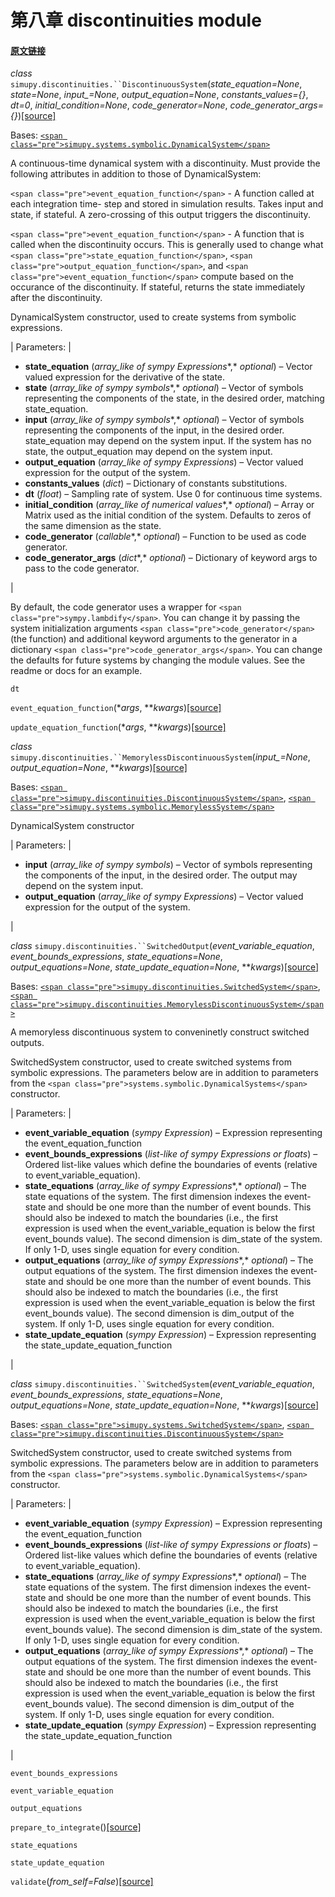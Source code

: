 # 第八章 discontinuities module


#### [原文链接](https://simupy.readthedocs.io/en/latest/api/discontinuities.html)




*class* `simupy.discontinuities.``DiscontinuousSystem`(*state_equation=None*, *state=None*, *input_=None*, *output_equation=None*, *constants_values={}*, *dt=0*, *initial_condition=None*, *code_generator=None*, *code_generator_args={}*)[[source]](https://simupy.readthedocs.io/en/latest/_modules/simupy/discontinuities.html#DiscontinuousSystem)[](https://simupy.readthedocs.io/en/latest/api/discontinuities.html#simupy.discontinuities.DiscontinuousSystem "Permalink to this definition")



Bases: [`<span class="pre">simupy.systems.symbolic.DynamicalSystem</span>`](https://simupy.readthedocs.io/en/latest/api/symbolic_systems.html#simupy.systems.symbolic.DynamicalSystem "simupy.systems.symbolic.DynamicalSystem")

A continuous-time dynamical system with a discontinuity. Must provide the following attributes in addition to those of DynamicalSystem:

`<span class="pre">event_equation_function</span>` - A function called at each integration time- step and stored in simulation results. Takes input and state, if stateful. A zero-crossing of this output triggers the discontinuity.

`<span class="pre">event_equation_function</span>` - A function that is called when the discontinuity occurs. This is generally used to change what `<span class="pre">state_equation_function</span>`, `<span class="pre">output_equation_function</span>`, and `<span class="pre">event_equation_function</span>` compute based on the occurance of the discontinuity. If stateful, returns the state immediately after the discontinuity.

DynamicalSystem constructor, used to create systems from symbolic expressions.

 
| Parameters: |  
* **state_equation** (*array_like of sympy Expressions**,* *optional*) – Vector valued expression for the derivative of the state.
* **state** (*array_like of sympy symbols**,* *optional*) – Vector of symbols representing the components of the state, in the desired order, matching state_equation.
* **input** (*array_like of sympy symbols**,* *optional*) – Vector of symbols representing the components of the input, in the desired order. state_equation may depend on the system input. If the system has no state, the output_equation may depend on the system input.
* **output_equation** (*array_like of sympy Expressions*) – Vector valued expression for the output of the system.
* **constants_values** (*dict*) – Dictionary of constants substitutions.
* **dt** (*float*) – Sampling rate of system. Use 0 for continuous time systems.
* **initial_condition** (*array_like of numerical values**,* *optional*) – Array or Matrix used as the initial condition of the system. Defaults to zeros of the same dimension as the state.
* **code_generator** (*callable**,* *optional*) – Function to be used as code generator.
* **code_generator_args** (*dict**,* *optional*) – Dictionary of keyword args to pass to the code generator.

 |

By default, the code generator uses a wrapper for `<span class="pre">sympy.lambdify</span>`. You can change it by passing the system initialization arguments `<span class="pre">code_generator</span>` (the function) and additional keyword arguments to the generator in a dictionary `<span class="pre">code_generator_args</span>`. You can change the defaults for future systems by changing the module values. See the readme or docs for an example.



`dt`[](https://simupy.readthedocs.io/en/latest/api/discontinuities.html#simupy.discontinuities.DiscontinuousSystem.dt "Permalink to this definition")





`event_equation_function`(**args*, ***kwargs*)[[source]](https://simupy.readthedocs.io/en/latest/_modules/simupy/discontinuities.html#DiscontinuousSystem.event_equation_function)[](https://simupy.readthedocs.io/en/latest/api/discontinuities.html#simupy.discontinuities.DiscontinuousSystem.event_equation_function "Permalink to this definition")





`update_equation_function`(**args*, ***kwargs*)[[source]](https://simupy.readthedocs.io/en/latest/_modules/simupy/discontinuities.html#DiscontinuousSystem.update_equation_function)[](https://simupy.readthedocs.io/en/latest/api/discontinuities.html#simupy.discontinuities.DiscontinuousSystem.update_equation_function "Permalink to this definition")









*class* `simupy.discontinuities.``MemorylessDiscontinuousSystem`(*input_=None*, *output_equation=None*, ***kwargs*)[[source]](https://simupy.readthedocs.io/en/latest/_modules/simupy/discontinuities.html#MemorylessDiscontinuousSystem)[](https://simupy.readthedocs.io/en/latest/api/discontinuities.html#simupy.discontinuities.MemorylessDiscontinuousSystem "Permalink to this definition")



Bases: [`<span class="pre">simupy.discontinuities.DiscontinuousSystem</span>`](https://simupy.readthedocs.io/en/latest/api/discontinuities.html#simupy.discontinuities.DiscontinuousSystem "simupy.discontinuities.DiscontinuousSystem"), [`<span class="pre">simupy.systems.symbolic.MemorylessSystem</span>`](https://simupy.readthedocs.io/en/latest/api/symbolic_systems.html#simupy.systems.symbolic.MemorylessSystem "simupy.systems.symbolic.MemorylessSystem")

DynamicalSystem constructor

 
| Parameters: |  
* **input** (*array_like of sympy symbols*) – Vector of symbols representing the components of the input, in the desired order. The output may depend on the system input.
* **output_equation** (*array_like of sympy Expressions*) – Vector valued expression for the output of the system.

 |







*class* `simupy.discontinuities.``SwitchedOutput`(*event_variable_equation*, *event_bounds_expressions*, *state_equations=None*, *output_equations=None*, *state_update_equation=None*, ***kwargs*)[[source]](https://simupy.readthedocs.io/en/latest/_modules/simupy/discontinuities.html#SwitchedOutput)[](https://simupy.readthedocs.io/en/latest/api/discontinuities.html#simupy.discontinuities.SwitchedOutput "Permalink to this definition")



Bases: [`<span class="pre">simupy.discontinuities.SwitchedSystem</span>`](https://simupy.readthedocs.io/en/latest/api/discontinuities.html#simupy.discontinuities.SwitchedSystem "simupy.discontinuities.SwitchedSystem"), [`<span class="pre">simupy.discontinuities.MemorylessDiscontinuousSystem</span>`](https://simupy.readthedocs.io/en/latest/api/discontinuities.html#simupy.discontinuities.MemorylessDiscontinuousSystem "simupy.discontinuities.MemorylessDiscontinuousSystem")

A memoryless discontinuous system to conveninetly construct switched outputs.

SwitchedSystem constructor, used to create switched systems from symbolic expressions. The parameters below are in addition to parameters from the `<span class="pre">systems.symbolic.DynamicalSystems</span>` constructor.

 
| Parameters: |  
* **event_variable_equation** (*sympy Expression*) – Expression representing the event_equation_function
* **event_bounds_expressions** (*list-like of sympy Expressions* *or* *floats*) – Ordered list-like values which define the boundaries of events (relative to event_variable_equation).
* **state_equations** (*array_like of sympy Expressions**,* *optional*) – The state equations of the system. The first dimension indexes the event-state and should be one more than the number of event bounds. This should also be indexed to match the boundaries (i.e., the first expression is used when the event_variable_equation is below the first event_bounds value). The second dimension is dim_state of the system. If only 1-D, uses single equation for every condition.
* **output_equations** (*array_like of sympy Expressions**,* *optional*) – The output equations of the system. The first dimension indexes the event-state and should be one more than the number of event bounds. This should also be indexed to match the boundaries (i.e., the first expression is used when the event_variable_equation is below the first event_bounds value). The second dimension is dim_output of the system. If only 1-D, uses single equation for every condition.
* **state_update_equation** (*sympy Expression*) – Expression representing the state_update_equation_function

 |







*class* `simupy.discontinuities.``SwitchedSystem`(*event_variable_equation*, *event_bounds_expressions*, *state_equations=None*, *output_equations=None*, *state_update_equation=None*, ***kwargs*)[[source]](https://simupy.readthedocs.io/en/latest/_modules/simupy/discontinuities.html#SwitchedSystem)[](https://simupy.readthedocs.io/en/latest/api/discontinuities.html#simupy.discontinuities.SwitchedSystem "Permalink to this definition")



Bases: [`<span class="pre">simupy.systems.SwitchedSystem</span>`](https://simupy.readthedocs.io/en/latest/api/systems.html#simupy.systems.SwitchedSystem "simupy.systems.SwitchedSystem"), [`<span class="pre">simupy.discontinuities.DiscontinuousSystem</span>`](https://simupy.readthedocs.io/en/latest/api/discontinuities.html#simupy.discontinuities.DiscontinuousSystem "simupy.discontinuities.DiscontinuousSystem")

SwitchedSystem constructor, used to create switched systems from symbolic expressions. The parameters below are in addition to parameters from the `<span class="pre">systems.symbolic.DynamicalSystems</span>` constructor.

 
| Parameters: |  
* **event_variable_equation** (*sympy Expression*) – Expression representing the event_equation_function
* **event_bounds_expressions** (*list-like of sympy Expressions* *or* *floats*) – Ordered list-like values which define the boundaries of events (relative to event_variable_equation).
* **state_equations** (*array_like of sympy Expressions**,* *optional*) – The state equations of the system. The first dimension indexes the event-state and should be one more than the number of event bounds. This should also be indexed to match the boundaries (i.e., the first expression is used when the event_variable_equation is below the first event_bounds value). The second dimension is dim_state of the system. If only 1-D, uses single equation for every condition.
* **output_equations** (*array_like of sympy Expressions**,* *optional*) – The output equations of the system. The first dimension indexes the event-state and should be one more than the number of event bounds. This should also be indexed to match the boundaries (i.e., the first expression is used when the event_variable_equation is below the first event_bounds value). The second dimension is dim_output of the system. If only 1-D, uses single equation for every condition.
* **state_update_equation** (*sympy Expression*) – Expression representing the state_update_equation_function

 |



`event_bounds_expressions`[](https://simupy.readthedocs.io/en/latest/api/discontinuities.html#simupy.discontinuities.SwitchedSystem.event_bounds_expressions "Permalink to this definition")





`event_variable_equation`[](https://simupy.readthedocs.io/en/latest/api/discontinuities.html#simupy.discontinuities.SwitchedSystem.event_variable_equation "Permalink to this definition")





`output_equations`[](https://simupy.readthedocs.io/en/latest/api/discontinuities.html#simupy.discontinuities.SwitchedSystem.output_equations "Permalink to this definition")





`prepare_to_integrate`()[[source]](https://simupy.readthedocs.io/en/latest/_modules/simupy/discontinuities.html#SwitchedSystem.prepare_to_integrate)[](https://simupy.readthedocs.io/en/latest/api/discontinuities.html#simupy.discontinuities.SwitchedSystem.prepare_to_integrate "Permalink to this definition")





`state_equations`[](https://simupy.readthedocs.io/en/latest/api/discontinuities.html#simupy.discontinuities.SwitchedSystem.state_equations "Permalink to this definition")





`state_update_equation`[](https://simupy.readthedocs.io/en/latest/api/discontinuities.html#simupy.discontinuities.SwitchedSystem.state_update_equation "Permalink to this definition")





`validate`(*from_self=False*)[[source]](https://simupy.readthedocs.io/en/latest/_modules/simupy/discontinuities.html#SwitchedSystem.validate)[](https://simupy.readthedocs.io/en/latest/api/discontinuities.html#simupy.discontinuities.SwitchedSystem.validate "Permalink to this definition")









